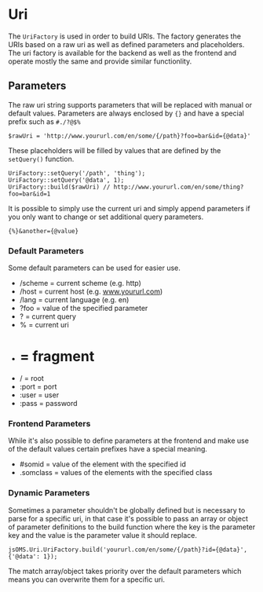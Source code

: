 # Uri

The `UriFactory` is used in order to build URIs. The factory generates the URIs based on a raw uri as well as defined parameters and placeholders. The uri factory is available for the backend as well as the frontend and operate mostly the same and provide similar functionlity.

## Parameters

The raw uri string supports parameters that will be replaced with manual or default values. Parameters are always enclosed by `{}` and have a special prefix such as `#./?@$%`

```
$rawUri = 'http://www.yoururl.com/en/some/{/path}?foo=bar&id={@data}'
```

These placeholders will be filled by values that are defined by the `setQuery()` function.

```
UriFactory::setQuery('/path', 'thing');
UriFactory::setQuery('@data', 1);
UriFactory::build($rawUri) // http://www.yoururl.com/en/some/thing?foo=bar&id=1
```

It is possible to simply use the current uri and simply append parameters if you only want to change or set additional query parameters.

```
{%}&another={@value}
```

### Default Parameters

Some default parameters can be used for easier use.

* /scheme = current scheme (e.g. http)
* /host = current host (e.g. www.yoururl.com)
* /lang = current language (e.g. en)
* ?foo = value of the specified parameter
* ? = current query
* % = current uri
* # = fragment
* / = root
* :port = port
* :user = user
* :pass = password

### Frontend Parameters

While it's also possible to define parameters at the frontend and make use of the default values certain prefixes have a special meaning.

* #somid = value of the element with the specified id
* .somclass = values of the elements with the specified class

### Dynamic Parameters

Sometimes a parameter shouldn't be globally defined but is necessary to parse for a specific uri, in that case it's possible to pass an array or object of parameter definitions to the build function where the key is the parameter key and the value is the parameter value it should replace.

```
jsOMS.Uri.UriFactory.build('yoururl.com/en/some/{/path}?id={@data}', {'@data': 1});
```

The match array/object takes priority over the default parameters which means you can overwrite them for a specific uri.